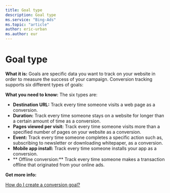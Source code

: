 ```yaml
---
title: Goal type
description: Goal type
ms.service: "Bing-Ads"
ms.topic: "article"
author: eric-urban
ms.author: eur
---
```


# Goal type

**What it is:**     Goals are specific data you want to track on your website in order to measure the success of your campaign. Conversion tracking supports six different types of goals:

**What you need to know:**  The six types are:

- **Destination URL:**  Track every time someone visits a web page as a conversion.
- **Duration:**  Track every time someone stays on a website for longer than a certain amount of time as a conversion.
- **Pages viewed per visit:**  Track every time someone visits more than a specified number of pages on your website as a conversion.
- **Event:**  Track every time someone completes a specific action such as, subscribing to newsletter or downloading whitepaper, as a conversion.
- **Mobile app install:**  Track every time someone installs your app as a conversion.
- **        Offline conversion:**       Track every time someone makes a transaction offline that originated from your online ads.

**Get more info:**

[How do I create a conversion goal?](../hlp_BA_PROC_UETv2CreateGoal.md)


